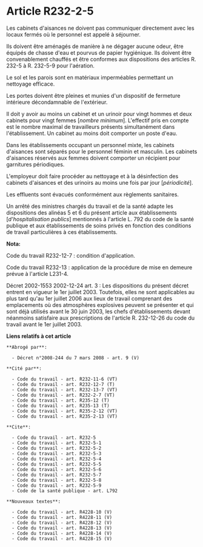 # Article R232-2-5

Les cabinets d'aisances ne doivent pas communiquer directement avec les locaux fermés où le personnel est appelé à séjourner.

Ils doivent être aménagés de manière à ne dégager aucune odeur, être équipés de chasse d'eau et pourvus de papier hygiénique.
Ils doivent être convenablement chauffés et être conformes aux dispositions des articles R. 232-5 à R. 232-5-9 pour
l'aération.

Le sol et les parois sont en matériaux imperméables permettant un nettoyage efficace.

Les portes doivent être pleines et munies d'un dispositif de fermeture intérieure décondamnable de l'extérieur.

Il doit y avoir au moins un cabinet et un urinoir pour vingt hommes et deux cabinets pour vingt femmes [*nombre minimum*].
L'effectif pris en compte est le nombre maximal de travailleurs présents simultanément dans l'établissement. Un cabinet au
moins doit comporter un poste d'eau.

Dans les établissements occupant un personnel mixte, les cabinets d'aisances sont séparés pour le personnel féminin et
masculin. Les cabinets d'aisances réservés aux femmes doivent comporter un récipient pour garnitures périodiques.

L'employeur doit faire procéder au nettoyage et à la désinfection des cabinets d'aisances et des urinoirs au moins une fois
par jour [*périodicité*].

Les effluents sont évacués conformément aux règlements sanitaires.

Un arrêté des ministres chargés du travail et de la santé adapte les dispositions des alinéas 5 et 6 du présent article aux
établissements [*d'hospitalisation publics*] mentionnés à l'article L. 792 du code de la santé publique et aux établissements
de soins privés en fonction des conditions de travail particulières à ces établissements.

**Nota:**

Code du travail R232-12-7 : condition d'application. 

Code du travail R232-13 : application de la procédure de mise en demeure prévue à l'article L231-4. 

Décret 2002-1553 2002-12-24 art. 3 : Les dispositions du présent décret entrent en vigueur le 1er juillet 2003. Toutefois,
elles ne sont applicables au plus tard qu'au 1er juillet 2006 aux lieux de travail comprenant des emplacements où des
atmosphères explosives peuvent se présenter et qui sont déjà utilisés avant le 30 juin 2003, les chefs d'établissements
devant néanmoins satisfaire aux prescriptions de l'article R. 232-12-26 du code du travail avant le 1er juillet 2003.

**Liens relatifs à cet article**

	**Abrogé par**:

	  - Décret n°2008-244 du 7 mars 2008 - art. 9 (V)

	**Cité par**:

	  - Code du travail - art. R232-11-6 (VT)
	  - Code du travail - art. R232-12-7 (T)
	  - Code du travail - art. R232-13-7 (VT)
	  - Code du travail - art. R232-2-7 (VT)
	  - Code du travail - art. R235-12 (T)
	  - Code du travail - art. R235-13 (T)
	  - Code du travail - art. R235-2-12 (VT)
	  - Code du travail - art. R235-2-13 (VT)

	**Cite**:

	  - Code du travail - art. R232-5
	  - Code du travail - art. R232-5-1
	  - Code du travail - art. R232-5-2
	  - Code du travail - art. R232-5-3
	  - Code du travail - art. R232-5-4
	  - Code du travail - art. R232-5-5
	  - Code du travail - art. R232-5-6
	  - Code du travail - art. R232-5-7
	  - Code du travail - art. R232-5-8
	  - Code du travail - art. R232-5-9
	  - Code de la santé publique - art. L792

	**Nouveaux textes**:

	  - Code du travail - art. R4228-10 (V)
	  - Code du travail - art. R4228-11 (V)
	  - Code du travail - art. R4228-12 (V)
	  - Code du travail - art. R4228-13 (V)
	  - Code du travail - art. R4228-14 (V)
	  - Code du travail - art. R4228-15 (V)
